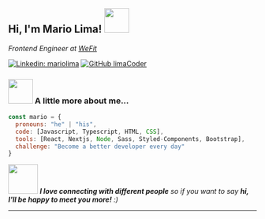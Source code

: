 <h2> Hi, I'm Mario Lima! <img src="https://media.giphy.com/media/WUlplcMpOCEmTGBtBW/giphy.gif" width="50"></h2>
<p><em>Frontend Engineer at <a href="http://www.wefit.com.br">WeFit</a>
</em></p>

[![Linkedin: mariolima](https://img.shields.io/badge/-mariolima-blue?style=flat-square&logo=Linkedin&logoColor=white&link=https://www.linkedin.com/in/https://www.linkedin.com/in/marioaulima/)](https://www.linkedin.com/in/https://www.linkedin.com/in/marioaulima/)
[![GitHub limaCoder](https://img.shields.io/github/followers/limaCoder?label=follow&style=social)](https://github.com/limaCoder)


### <img src="https://media.giphy.com/media/VgCDAzcKvsR6OM0uWg/giphy.gif" width="50"> A little more about me...  

```javascript
const mario = {
  pronouns: "he" | "his",
  code: [Javascript, Typescript, HTML, CSS],
  tools: [React, Nextjs, Node, Sass, Styled-Components, Bootstrap],
  challenge: "Become a better developer every day"
}
```

<img src="https://media.giphy.com/media/LnQjpWaON8nhr21vNW/giphy.gif" width="60"> <em><b>I love connecting with different people</b> so if you want to say <b>hi, I'll be happy to meet you more!</b> :)</em>

---
